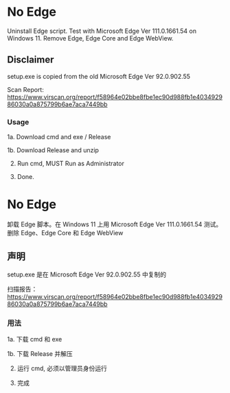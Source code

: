 # No Edge
Uninstall Edge script. Test with Microsoft Edge Ver 111.0.1661.54 on Windows 11. Remove Edge, Edge Core and Edge WebView.

## Disclaimer

setup.exe is copied from the old Microsoft Edge Ver 92.0.902.55

Scan Report: https://www.virscan.org/report/f58964e02bbe8fbe1ec90d988fb1e403492986030a0a875799b6ae7aca7449bb

### Usage

1a. Download cmd and exe / Release

1b. Download Release and unzip

2. Run cmd, MUST Run as Administrator

3. Done.


# No Edge
卸载 Edge 脚本。在 Windows 11 上用 Microsoft Edge Ver 111.0.1661.54 测试。删除 Edge、Edge Core 和 Edge WebView

## 声明

setup.exe 是在 Microsoft Edge Ver 92.0.902.55 中复制的

扫描报告：https://www.virscan.org/report/f58964e02bbe8fbe1ec90d988fb1e403492986030a0a875799b6ae7aca7449bb

### 用法

1a. 下载 cmd 和 exe

1b. 下载 Release 并解压

2. 运行 cmd, 必须以管理员身份运行

3. 完成
